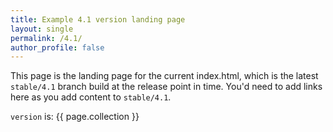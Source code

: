 ```yaml
---
title: Example 4.1 version landing page
layout: single
permalink: /4.1/
author_profile: false
---
```


This page is the landing page for the current index.html, which is the latest `stable/4.1` branch build at the release point in time. You'd need to add links here as you add content to `stable/4.1`.

`version` is: {{ page.collection }}

